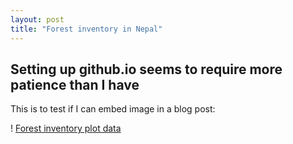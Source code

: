 ```yaml
---
layout: post
title: "Forest inventory in Nepal"
---
```



## Setting up github.io seems to require more patience than I have

This is to test if I can embed image in a blog post: 

! [ Forest inventory plot data ](/assets/images/plot_data.png)

